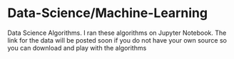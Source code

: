 # Data-Science/Machine-Learning
Data Science Algorithms. 
I ran these algorithms on Jupyter Notebook. 
The link for the data will be posted soon if you do not have your own source so you can download and play with the algorithms
